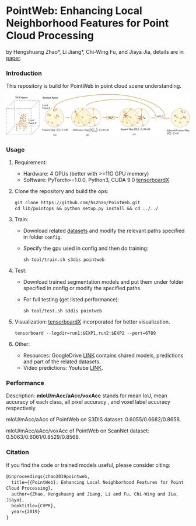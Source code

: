 # PointWeb: Enhancing Local Neighborhood Features for Point Cloud Processing

by Hengshuang Zhao\*, Li Jiang*, Chi-Wing Fu, and Jiaya Jia, details are in [paper](http://openaccess.thecvf.com/content_CVPR_2019/papers/Zhao_PointWeb_Enhancing_Local_Neighborhood_Features_for_Point_Cloud_Processing_CVPR_2019_paper.pdf).

### Introduction

This repository is build for PointWeb in point cloud scene understanding.

<img src="./figure/pointweb.jpg" width="900"/>

### Usage

1. Requirement:

   - Hardware: 4 GPUs (better with >=11G GPU memory)
   - Software: PyTorch>=1.0.0, Python3, CUDA 9.0 [tensorboardX](https://github.com/lanpa/tensorboardX)

2. Clone the repository and build the ops:

   ```shell
   git clone https://github.com/hszhao/PointWeb.git
   cd lib/pointops && python setup.py install && cd ../../
   ```

3. Train:

   - Download related [datasets](https://drive.google.com/open?id=1Jpi2IP58zHs6Ppv05kqvwJhBnl-Kge2q) and modify the relevant paths specified in folder `config`.

   - Specify the gpu used in config and then do training:

     ```shell
     sh tool/train.sh s3dis pointweb
     ```

4. Test:

   - Download trained segmentation models and put them under folder specified in config or modify the specified paths.

   - For full testing (get listed performance):

     ```shell
     sh tool/test.sh s3dis pointweb
     ```

5. Visualization: [tensorboardX](https://github.com/lanpa/tensorboardX) incorporated for better visualization.

   ```shell
   tensorboard --logdir=run1:$EXP1,run2:$EXP2 --port=6789
   ```

6. Other:

   - Resources: GoogleDrive [LINK](https://drive.google.com/open?id=1IFoKe5TM3ZO38LT4VXCaHKvCNkXfgtBf) contains shared models, predictions and part of the related datasets.
   - Video predictions: Youtube [LINK](https://youtu.be/CaobqpsUP_4).

### Performance

Description: **mIoU/mAcc/aAcc/voxAcc** stands for mean IoU, mean accuracy of each class, all pixel accuracy , and voxel label accuracy respectively. 

mIoU/mAcc/aAcc of PointWeb on S3DIS dataset: 0.6055/0.6682/0.8658.

mIoU/mAcc/aAcc/voxAcc of PointWeb on ScanNet dataset: 0.5063/0.6061/0.8529/0.8568.

### Citation

If you find the code or trained models useful, please consider citing:

```
@inproceedings{zhao2019pointweb,
  title={{PointWeb}: Enhancing Local Neighborhood Features for Point Cloud Processing},
  author={Zhao, Hengshuang and Jiang, Li and Fu, Chi-Wing and Jia, Jiaya},
  booktitle={CVPR},
  year={2019}
}
```
